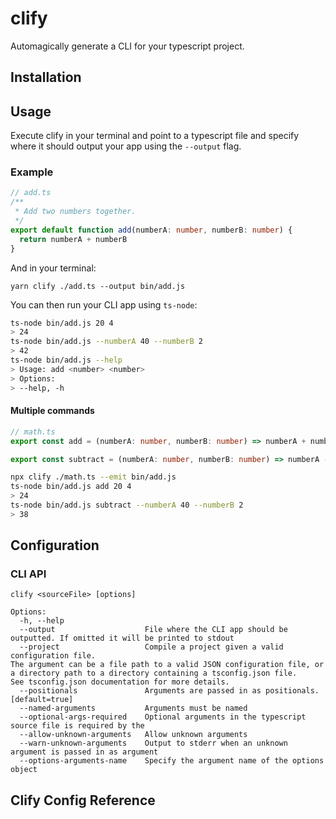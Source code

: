 # clify

Automagically generate a CLI for your typescript project.

## Installation

## Usage

Execute clify in your terminal and point to a typescript file and specify where it should output your app using the `--output` flag.

### Example
```ts
// add.ts
/**
 * Add two numbers together.
 */
export default function add(numberA: number, numberB: number) { 
  return numberA + numberB 
}
```
And in your terminal:
```
yarn clify ./add.ts --output bin/add.js
```

You can then run your CLI app using `ts-node`:
```bash
ts-node bin/add.js 20 4
> 24
ts-node bin/add.js --numberA 40 --numberB 2
> 42
ts-node bin/add.js --help
> Usage: add <number> <number>
> Options:
> --help, -h
```

#### Multiple commands

```ts
// math.ts
export const add = (numberA: number, numberB: number) => numberA + numberB

export const subtract = (numberA: number, numberB: number) => numberA - numberB
```

```bash
npx clify ./math.ts --emit bin/add.js
ts-node bin/add.js add 20 4
> 24
ts-node bin/add.js subtract --numberA 40 --numberB 2
> 38
```

## Configuration
### CLI API
```
clify <sourceFile> [options]

Options:
  -h, --help
  --output                    File where the CLI app should be outputted. If omitted it will be printed to stdout
  --project                   Compile a project given a valid configuration file.
The argument can be a file path to a valid JSON configuration file, or a directory path to a directory containing a tsconfig.json file.
See tsconfig.json documentation for more details.
  --positionals               Arguments are passed in as positionals. [default=true]
  --named-arguments           Arguments must be named
  --optional-args-required    Optional arguments in the typescript source file is required by the      
  --allow-unknown-arguments   Allow unknown arguments
  --warn-unknown-arguments    Output to stderr when an unknown argument is passed in as argument
  --options-arguments-name    Specify the argument name of the options object

```
## Clify Config Reference

